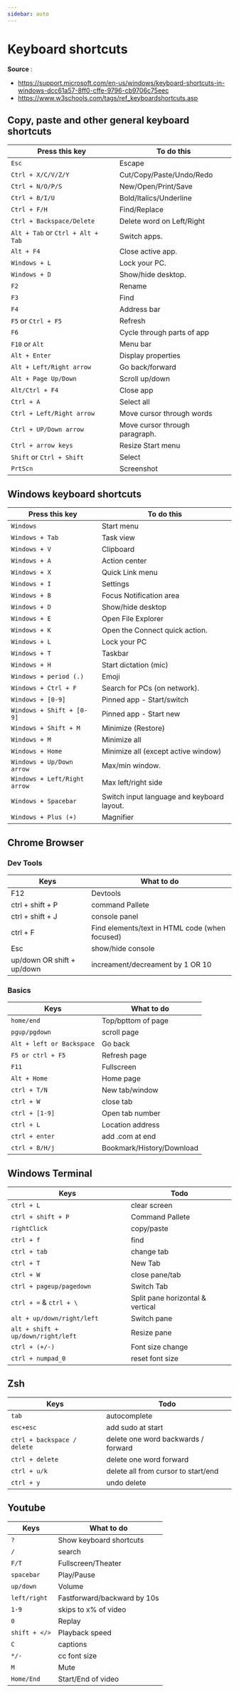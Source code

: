 ```yaml
---
sidebar: auto
---
```


# Keyboard shortcuts

**Source** :

- https://support.microsoft.com/en-us/windows/keyboard-shortcuts-in-windows-dcc61a57-8ff0-cffe-9796-cb9706c75eec
- https://www.w3schools.com/tags/ref_keyboardshortcuts.asp

## Copy, paste and other general keyboard shortcuts

| Press this key                    | To do this                     |
| --------------------------------- | ------------------------------ |
| `Esc`                             | Escape                         |
| `Ctrl + X/C/V/Z/Y`                | Cut/Copy/Paste/Undo/Redo       |
| `Ctrl + N/O/P/S`                  | New/Open/Print/Save            |
| `Ctrl + B/I/U`                    | Bold/Italics/Underline         |
| `Ctrl + F/H`                      | Find/Replace                   |
| `Ctrl + Backspace/Delete`         | Delete word on Left/Right      |
| `Alt + Tab` or `Ctrl + Alt + Tab` | Switch apps.                   |
| `Alt + F4`                        | Close active app.              |
| `Windows + L`                     | Lock your PC.                  |
| `Windows + D`                     | Show/hide desktop.             |
| `F2`                              | Rename                         |
| `F3`                              | Find                           |
| `F4`                              | Address bar                    |
| `F5` or `Ctrl + F5`               | Refresh                        |
| `F6`                              | Cycle through parts of app     |
| `F10` or `Alt`                    | Menu bar                       |
| `Alt + Enter`                     | Display properties             |
| `Alt + Left/Right arrow`          | Go back/forward                |
| `Alt + Page Up/Down`              | Scroll up/down                 |
| `Alt/Ctrl + F4`                   | Close app                      |
| `Ctrl + A`                        | Select all                     |
| `Ctrl + Left/Right arrow`         | Move cursor through words      |
| `Ctrl + UP/Down arrow`            | Move cursor through paragraph. |
| `Ctrl + arrow keys`               | Resize Start menu              |
| `Shift` or `Ctrl + Shift`         | Select                         |
| `PrtScn`                          | Screenshot                     |

## Windows keyboard shortcuts

| Press this key               | To do this                                 |
| ---------------------------- | ------------------------------------------ |
| `Windows`                    | Start menu                                 |
| `Windows + Tab`              | Task view                                  |
| `Windows + V`                | Clipboard                                  |
| `Windows + A`                | Action center                              |
| `Windows + X`                | Quick Link menu                            |
| `Windows + I`                | Settings                                   |
| `Windows + B`                | Focus Notification area                    |
| `Windows + D`                | Show/hide desktop                          |
| `Windows + E`                | Open File Explorer                         |
| `Windows + K`                | Open the Connect quick action.             |
| `Windows + L`                | Lock your PC                               |
| `Windows + T`                | Taskbar                                    |
| `Windows + H`                | Start dictation (mic)                      |
| `Windows + period (.)`       | Emoji                                      |
| `Windows + Ctrl + F`         | Search for PCs (on network).               |
| `Windows + [0-9]`            | Pinned app - Start/switch                  |
| `Windows + Shift + [0-9]`    | Pinned app - Start new                     |
| `Windows + Shift + M`        | Minimize (Restore)                         |
| `Windows + M`                | Minimize all                               |
| `Windows + Home`             | Minimize all (except active window)        |
| `Windows + Up/Down arrow`    | Max/min window.                            |
| `Windows + Left/Right arrow` | Max left/right side                        |
| `Windows + Spacebar`         | Switch input language and keyboard layout. |
| `Windows + Plus (+)`         | Magnifier                                  |

## Chrome Browser

### Dev Tools

| Keys                       | What to do                                     |
| -------------------------- | ---------------------------------------------- |
| F12                        | Devtools                                       |
| ctrl + shift + P           | command Pallete                                |
| ctrl + shift + J           | console panel                                  |
| ctrl + F                   | Find elements/text in HTML code (when focused) |
| Esc                        | show/hide console                              |
| up/down OR shift + up/down | increament/decreament by 1 OR 10               |

### Basics

| Keys                      | What to do                |
| ------------------------- | ------------------------- |
| `home/end`                | Top/bpttom of page        |
| `pgup/pgdown`             | scroll page               |
| `Alt + left or Backspace` | Go back                   |
| `F5 or ctrl + F5`         | Refresh page              |
| `F11`                     | Fullscreen                |
| `Alt + Home`              | Home page                 |
| `ctrl + T/N`              | New tab/window            |
| `ctrl + W`                | close tab                 |
| `ctrl + [1-9]`            | Open tab number           |
| `ctrl + L`                | Location address          |
| `ctrl + enter`            | add .com at end           |
| `ctrl + B/H/j`            | Bookmark/History/Download |

## Windows Terminal

| Keys                                                       | Todo             |
| ---------------------------------------------------------- | ---------------- |
| `ctrl + L`                                                 | clear screen     |
| `ctrl + shift + P`                                         | Command Pallete  |
| `rightClick`                                               | copy/paste       |
| `ctrl + f`                                                 | find             |
| `ctrl + tab`                                               | change tab       |
| `ctrl + T`                                                 | New Tab          |
| `ctrl + W`                                                 | close pane/tab   |
| `ctrl + pageup/pagedown`                                   | Switch Tab       |
| `ctrl + =` & `ctrl + \` | Split pane horizontal & vertical |
| `alt + up/down/right/left`                                 | Switch pane      |
| `alt + shift + up/down/right/left`                         | Resize pane      |
| `ctrl + (+/-)`                                             | Font size change |
| `ctrl + numpad_0`                                          | reset font size  |

## Zsh

| Keys                        | Todo                                |
| --------------------------- | ----------------------------------- |
| `tab`                       | autocomplete                        |
| `esc+esc`                   | add sudo at start                   |
| `ctrl + backspace / delete` | delete one word backwards / forward |
| `ctrl + delete`             | delete one word forward             |
| `ctrl + u/k`                | delete all from cursor to start/end |
| `ctrl + y`                  | undo delete                         |

## Youtube

| Keys          | What to do                  |
| ------------- | --------------------------- |
| `?`           | Show keyboard shortcuts     |
| `/`           | search                      |
| `F/T`         | Fullscreen/Theater          |
| `spacebar`    | Play/Pause                  |
| `up/down`     | Volume                      |
| `left/right`  | Fastforward/backward by 10s |
| `1-9`         | skips to x% of video        |
| `0`           | Replay                      |
| `shift + </>` | Playback speed              |
| `C`           | captions                    |
| `*/-`         | cc font size                |
| `M`           | Mute                        |
| `Home/End`    | Start/End of video          |
